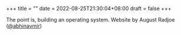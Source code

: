 +++
title =  ""
date = 2022-08-25T21:30:04+08:00
draft = false
+++

The point is, building an operating system. Website by August Radjoe ([@abhinavmir](https://github.com/abhinavmir))
